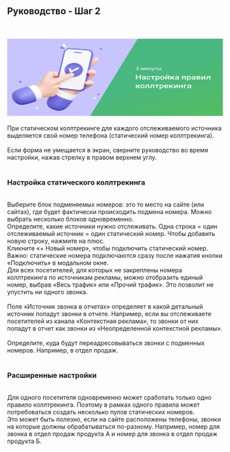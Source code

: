 ## Руководство - Шаг 2
<br>
<br>
<IframeVideo src="https://www.youtube.com/embed/nVQ-Q4maz1s">
<img src="https://github.com/Scadar/onboarding_md/blob/main/static/call-tracking-pkt-img3.png?raw=true" alt="" width="100%" height="180px"/>
</IframeVideo>
<br>
<br>
При статическом коллтрекинге для каждого отслеживаемого источника выделяется свой номер телефона (статический номер коллтрекинга).

<br>
<br>
<Alert>Если форма не умещается в экран, сверните руководство во время настройки, нажав стрелку в правом верхнем углу.</Alert>
<br>
<br>

### Настройка статического коллтрекинга
<br>
Выберите блок подменяемых номеров: это то место на сайте (или сайтах), где будет фактически происходить подмена номера. Можно выбрать несколько блоков одновременно.

<br>
Определите, какие источники нужно отслеживать. Одна строка = один отслеживаемый источник = один статический номер. Чтобы добавить новую строку, нажмите на плюс.

<br>
Кликните «+ Новый номер», чтобы подключить статический номер. Важно: статические номера подключаются сразу после нажатия кнопки «Подключить» в модальном окне.

<br>
Для всех посетителей, для которых не закреплены номера коллтрекинга по источникам рекламы, можно отобразить единый номер, выбрав «Весь трафик» или «Прочий трафик». Это позволит не упустить ни одного звонка.

<br>
<br>
<Alert>Поле «Источник звонка в отчетах» определяет в какой детальный источник попадут звонки в отчете. Например, если вы отслеживаете посетителей из канала «Контекстная реклама», то звонки от них попадут в отчет как звонки из «Неопределенной контекстной рекламы».</Alert>
<br>
<br>
Определите, куда будут переадресовываться звонки с подменных номеров. Например, в отдел продаж.

<br>
<br>

### Расширенные настройки
<br>
Для одного посетителя одновременно может сработать только одно правило коллтрекинга. Поэтому в рамках одного правила может потребоваться создать несколько пулов статических номеров.

<br>
Это может быть полезно, если на сайте расположены телефоны, звонки на которые должны обрабатываться по-разному. Например, номер для звонка в отдел продаж продукта А и номер для звонка в отдел продаж продукта Б.